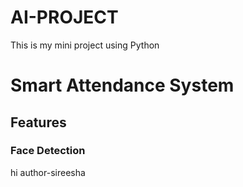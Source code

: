 # AI-PROJECT
This is my mini project using Python
# Smart Attendance System
## Features
### Face Detection
hi
author-sireesha